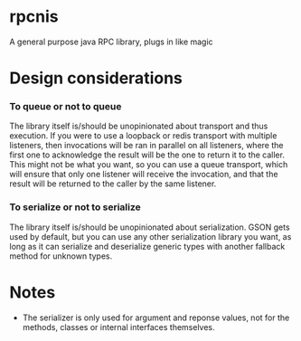 # rpcnis
A general purpose java RPC library, plugs in like magic

# Design considerations
### To queue or not to queue
The library itself is/should be unopinionated about transport and thus execution.
If you were to use a loopback or redis transport with multiple listeners, then invocations will be ran in parallel on all listeners, where the first one to acknowledge the result will be the one to return it to the caller.
This might not be what you want, so you can use a queue transport, which will ensure that only one listener will receive the invocation, and that the result will be returned to the caller by the same listener.

### To serialize or not to serialize
The library itself is/should be unopinionated about serialization.
GSON gets used by default, but you can use any other serialization library you want, as long as it can serialize and deserialize generic types with another fallback method for unknown types.


# Notes
- The serializer is only used for argument and reponse values, not for the methods, classes or internal interfaces themselves.